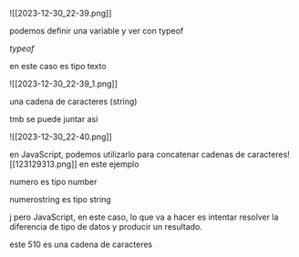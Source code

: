 ![[2023-12-30_22-39.png]]

podemos definir una variable y ver con typeof 

*typeof*

en este caso es tipo texto

![[2023-12-30_22-39_1.png]]

una cadena de caracteres (string)


tmb se puede juntar asi

![[2023-12-30_22-40.png]]

 en JavaScript, podemos utilizarlo para concatenar cadenas de caracteres![[123129313.png]]
en este ejemplo

numero es tipo number 

numerostring es tipo  string

j pero JavaScript, en este caso, lo que va a hacer es intentar resolver la diferencia de tipo de datos y producir un resultado.


este 510 es una cadena de caracteres